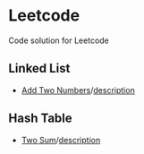 # Leetcode
Code solution for Leetcode

## Linked List
- [Add Two Numbers](LinkedList/AddTwoNumbers.py)/[description](ReadMe/2_AddTwoNumbers.md)

## Hash Table
- [Two Sum](HashTable/TwoSum.py)/[description](ReadMe/1_TwoSum.md)
